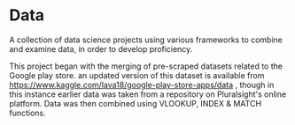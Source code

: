 # Data
A collection of data science projects using various frameworks to combine and examine data, in order to develop proficiency.

This project began with the merging of pre-scraped datasets related to the Google play store. an updated version of this dataset is available from https://www.kaggle.com/lava18/google-play-store-apps/data , though in this instance earlier data was taken from a repository on Pluralsight's online platform.  Data was then combined using VLOOKUP, INDEX & MATCH functions.



